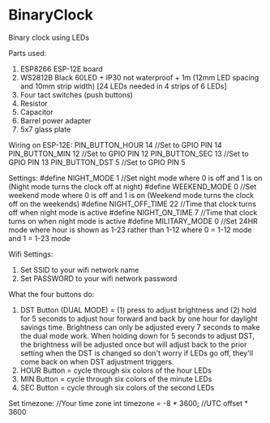 # BinaryClock
 Binary clock using LEDs

Parts used:
1. ESP8266 ESP-12E board
2. WS2812B Black 60LED + IP30 not waterproof + 1m (12mm LED spacing and 10mm strip width) [24 LEDs needed in 4 strips of 6 LEDs]
3. Four tact switches (push buttons)
4. Resistor
5. Capacitor
6. Barrel power adapter
7. 5x7 glass plate

Wiring on ESP-12E:
PIN_BUTTON_HOUR 14      //Set to GPIO PIN 14 
PIN_BUTTON_MIN 12       //Set to GPIO PIN 12 
PIN_BUTTON_SEC 13       //Set to GPIO PIN 13
PIN_BUTTON_DST 5        //Set to GPIO PIN 5

Settings:
#define NIGHT_MODE        1     //Set night mode where 0 is off and 1 is on (Night mode turns the clock off at night)
#define WEEKEND_MODE      0     //Set weekend mode where 0 is off and 1 is on (Weekend mode turns the clock off on the weekends)
#define NIGHT_OFF_TIME    22    //Time that clock turns off when night mode is active
#define NIGHT_ON_TIME     7     //Time that clock turns on when night mode is active
#define MILITARY_MODE     0     //Set 24HR mode where hour is shown as 1-23 rather than 1-12 where 0 = 1-12 mode and 1 = 1-23 mode

Wifi Settings:
1. Set SSID to your wifi network name
2. Set PASSWORD to your wifi network password

What the four buttons do:
1. DST Button (DUAL MODE) = (1) press to adjust brightness and (2) hold for 5 seconds to adjust hour forward and back by one hour for daylight savings time.  Brightness can only be adjusted every 7 seconds to make the dual mode work.  When holding down for 5 seconds to adjust DST, the brightness will be adjusted once but will adjust back to the prior setting when the DST is changed so don't worry if LEDs go off, they'll come back on when DST adjustment triggers.
2. HOUR Button = cycle through six colors of the hour LEDs
3. MIN Button = cycle through six colors of the minute LEDs
4. SEC Button = cycle through six colors of the second LEDs

Set timezone:
//Your time zone
int timezone = -8 * 3600; //UTC offset * 3600
